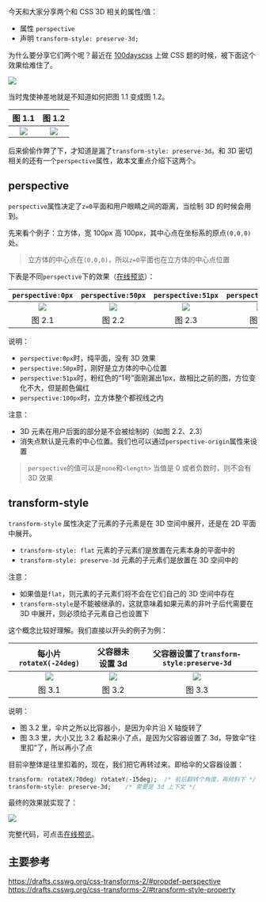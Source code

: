 今天和大家分享两个和 CSS 3D 相关的属性/值：
- 属性 `perspective`
- 声明 `transform-style: preserve-3d;`

为什么要分享它们两个呢？最近在 [100dayscss](https://100dayscss.com/) 上做 CSS 题的时候，被下面这个效果给难住了。

![](https://p1.ssl.qhimg.com/t01275df2373210c202.gif)

当时鬼使神差地就是不知道如何把图 1.1 变成图 1.2。

图 1.1 | 图 1.2 |
:-------------------------:|:-------------------------:|
![](https://p3.ssl.qhimg.com/t01b06795a9b8b3c649.png) | ![](https://p0.ssl.qhimg.com/t0191f83577f5181276.png)

后来偷偷作弊了下，才知道是漏了`transform-style: preserve-3d`。和 3D 密切相关的还有一个`perspective`属性，故本文重点介绍下这两个。

## perspective

`perspective`属性决定了`z=0`平面和用户眼睛之间的距离，当绘制 3D 的时候会用到。

先来看个例子：立方体，宽 100px 高 100px，其中心点在坐标系的原点`(0,0,0)`处。

> 立方体的中心点在`(0,0,0)`，所以`z=0`平面也在立方体的中心点位置

下表是不同`perspective`下的效果（[在线预览](https://codepen.io/anjia/pen/vPrQEv)）：

`perspective:0px` | `perspective:50px` | `perspective:51px` | `perspective:100px`
:-------------------------:|:-------------------------:|:-------------------------:|:-------------------------:|
![](https://p5.ssl.qhimg.com/t01fc5a9c9ab2a2249e.png) | ![](https://p3.ssl.qhimg.com/t01c74650ef3efd96a7.png) | ![](https://p1.ssl.qhimg.com/t017f18afdbb4951196.png) | ![](https://p3.ssl.qhimg.com/t0156aa90d893e54850.png)
图 2.1 | 图 2.2 | 图 2.3 | 图 2.4

说明：
- `perspective:0px`时，纯平面，没有 3D 效果
- `perspective:50px`时，刚好是立方体的中心位置
- `perspective:51px`时，粉红色的“1号”面刚漏出1px，故相比之前的图，方位变化不大，但是颜色偏红
- `perspective:100px`时，立方体整个都视线之内

注意：
- 3D 元素在用户后面的部分是不会被绘制的（如图 2.2、2.3）
- 消失点默认是元素的中心位置。我们也可以通过`perspective-origin`属性来设置

> `perspective`的值可以是`none`和`<length>`
> 当值是 0 或者负数时，则不会有 3D 效果


## transform-style

`transform-style` 属性决定了元素的子元素是在 3D 空间中展开，还是在 2D 平面中展开。

- `transform-style: flat` 元素的子元素们是放置在元素本身的平面中的
- `transform-style: preserve-3d` 元素的子元素们是放置在 3D 空间中的

注意：
- 如果值是`flat`，则元素的子元素们将不会在它们自己的 3D 空间中存在
- `transform-style`是不能被继承的，这就意味着如果元素的非叶子后代需要在 3D 中展开，则必须给子元素自己也设置下

这个概念比较好理解。我们直接以开头的例子为例：


每小片`rotateX(-24deg)` | 父容器未设置 3d | 父容器设置了`transform-style:preserve-3d`
:-------------------------:|:-------------------------:|:-------------------------:|
![](https://p0.ssl.qhimg.com/t01401cc7bf255a8ab9.png) | ![](https://p4.ssl.qhimg.com/t018a64b79aa506e6b1.png) | ![](https://p1.ssl.qhimg.com/t01afa3d8f234007734.png)
图 3.1 | 图 3.2 | 图 3.3

说明：
- 图 3.2 里，伞片之所以比容器小，是因为伞片沿 X 轴旋转了
- 图 3.3 里，大小又比 3.2 看起来小了点，是因为父容器设置了 3d，导致伞“往里扣”了，所以再小了点

目前伞整体是往里扣着的，现在，我们把它再转过来。即给伞的父容器设置：
```css
transform: rotateX(70deg) rotateY(-15deg);  /* 前后翻转个角度，再倾斜下 */
transform-style: preserve-3d;    /* 需要是 3d 上下文 */
```

最终的效果就实现了：

![](https://p5.ssl.qhimg.com/t0118949b63dd054131.png)

完整代码，可点击[在线预览](https://codepen.io/anjia/pen/QoagGV)。

## 主要参考

https://drafts.csswg.org/css-transforms-2/#propdef-perspective
https://drafts.csswg.org/css-transforms-2/#transform-style-property

